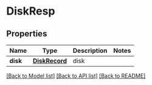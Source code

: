 # DiskResp

## Properties
Name | Type | Description | Notes
------------ | ------------- | ------------- | -------------
**disk** | [**DiskRecord**](DiskRecord.md) | disk | 

[[Back to Model list]](../README.md#documentation-for-models) [[Back to API list]](../README.md#documentation-for-api-endpoints) [[Back to README]](../README.md)


